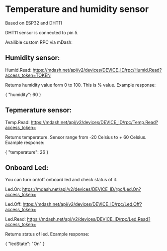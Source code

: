 # Temperature and humidity sensor

Based on ESP32 and DHT11

DHT11 sensor is connected to pin 5.

Availible custom RPC via mDash:

## Humidity sensor:

Humid.Read: https://mdash.net/api/v2/devices/DEVICE_ID/rpc/Humid.Read?access_token=TOKEN

Returns humidity value form 0 to 100. This is % value.
Example response:

{
  "humidity": 60
}

## Tepmerature sensor:

Temp.Read: https://mdash.net/api/v2/devices/DEVICE_ID/rpc/Temp.Read?access_token=

Returns temperature. Sensor range from -20 Celsius to + 60 Celsius. 
Example response:

{
  "temperature": 26
}

## Onboard Led:
You can turn on/off onboard led and check status of it.

Led.On: https://mdash.net/api/v2/devices/DEVICE_ID/rpc/Led.On?access_token= 

Led.Off: https://mdash.net/api/v2/devices/DEVICE_ID/rpc/Led.Off?access_token= 

Led.Read: https://mdash.net/api/v2/devices/DEVICE_ID/rpc/Led.Read?access_token=

Returns status of led.
Example response:

{
  "ledState": "On"
}
